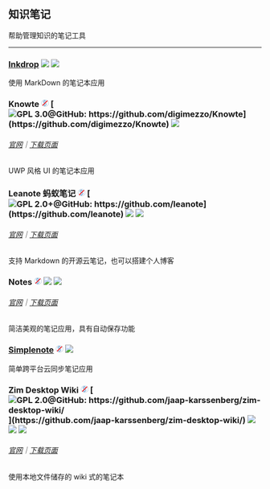 ## 知识笔记

帮助管理知识的笔记工具

---

### [Inkdrop](https://www.inkdrop.info/) ![](../assets/earth-globe.png) ![](../assets/usb.png)

使用 MarkDown 的笔记本应用

### Knowte ![](../assets/free.png) [![](../assets/open-source-icon.png "GPL 3.0@GitHub: https://github.com/digimezzo/Knowte")](https://github.com/digimezzo/Knowte) ![](../assets/earth-globe.png)

###### [官网](http://www.digimezzo.com/software/knowte-2/)｜[下载页面](http://www.digimezzo.com/content/software/knowte/)

UWP 风格 UI 的笔记本应用

### Leanote 蚂蚁笔记 ![](../assets/free.png) [![](../assets/open-source-icon.png "GPL 2.0+@GitHub: https://github.com/leanote")](https://github.com/leanote) ![](../assets/earth-globe.png) ![](../assets/multi_platform.png)

###### [官网](https://leanote.com/)｜[下载页面](http://app.leanote.com/)

支持 Markdown 的开源云笔记，也可以搭建个人博客

### Notes ![](../assets/free.png) ![](../assets/united-states.png)  ![](../assets/multi_platform.png)

###### [官网](http://www.get-notes.com/)｜[下载页面](http://www.get-notes.com/download)

简洁美观的笔记应用，具有自动保存功能

### [Simplenote](https://simplenote.com/) ![](../assets/free.png) ![](../assets/earth-globe.png)

简单跨平台云同步笔记应用

### Zim Desktop Wiki ![](../assets/free.png) [![](../assets/open-source-icon.png "GPL 2.0@GitHub: https://github.com/jaap-karssenberg/zim-desktop-wiki/")](https://github.com/jaap-karssenberg/zim-desktop-wiki/) ![](../assets/earth-globe.png) ![](../assets/usb.png) ![](../assets/multi_platform.png)

###### [官网](http://zim-wiki.org/index.html)｜[下载页面](http://zim-wiki.org/downloads.html)

使用本地文件储存的 wiki 式的笔记本
